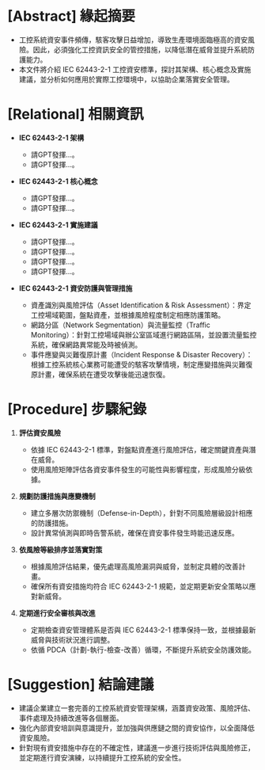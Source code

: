 # [Abstract] 緣起摘要

* 工控系統資安事件頻傳，駭客攻擊日益增加，導致生產環境面臨極高的資安風險。因此，必須強化工控資訊安全的管控措施，以降低潛在威脅並提升系統防護能力。
* 本文件將介紹 IEC 62443-2-1 工控資安標準，探討其架構、核心概念及實施建議，並分析如何應用於實際工控環境中，以協助企業落實安全管理。

# [Relational] 相關資訊

* **IEC 62443-2-1 架構**  
  * 請GPT發揮...。
  * 請GPT發揮...。
    
* **IEC 62443-2-1 核心概念**  
  * 請GPT發揮...。
  * 請GPT發揮...。
    
* **IEC 62443-2-1 實施建議**  
  * 請GPT發揮...。
  * 請GPT發揮...。
  * 請GPT發揮...。
  * 請GPT發揮...。

* **IEC 62443-2-1 資安防護與管理措施**  
  * 資產識別與風險評估（Asset Identification & Risk Assessment）：界定工控場域範圍，盤點資產，並根據風險程度制定相應防護策略。
  * 網路分區（Network Segmentation）與流量監控（Traffic Monitoring）：針對工控場域與辦公室區域進行網路區隔，並設置流量監控系統，確保網路異常能及時被偵測。
  * 事件應變與災難復原計畫（Incident Response & Disaster Recovery）：根據工控系統核心業務可能遭受的駭客攻擊情境，制定應變措施與災難復原計畫，確保系統在遭受攻擊後能迅速恢復。

# [Procedure] 步驟紀錄

1. **評估資安風險**  
   * 依據 IEC 62443-2-1 標準，對盤點資產進行風險評估，確定關鍵資產與潛在威脅。
   * 使用風險矩陣評估各資安事件發生的可能性與影響程度，形成風險分級依據。

2. **規劃防護措施與應變機制**  
   * 建立多層次防禦機制（Defense-in-Depth），針對不同風險層級設計相應的防護措施。
   * 設計異常偵測與即時告警系統，確保在資安事件發生時能迅速反應。

3. **依風險等級排序並落實對策**  
   * 根據風險評估結果，優先處理高風險漏洞與威脅，並制定具體的改善計畫。
   * 確保所有資安措施均符合 IEC 62443-2-1 規範，並定期更新安全策略以應對新威脅。

4. **定期進行安全審核與改進**  
   * 定期檢查資安管理體系是否與 IEC 62443-2-1 標準保持一致，並根據最新威脅與技術狀況進行調整。
   * 依循 PDCA（計劃-執行-檢查-改善）循環，不斷提升系統安全防護效能。

# [Suggestion] 結論建議

* 建議企業建立一套完善的工控系統資安管理架構，涵蓋資安政策、風險評估、事件處理及持續改進等各個層面。
* 強化內部資安培訓與意識提升，並加強與供應鏈之間的資安協作，以全面降低資安風險。
* 針對現有資安措施中存在的不確定性，建議進一步進行技術評估與風險修正，並定期進行資安演練，以持續提升工控系統的安全性。
